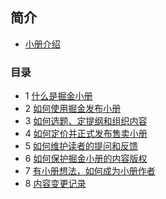 ## 简介 
- <a href="./intro">小册介绍</a>
### 目录 

- 1 <a href="./什么是掘金小册">什么是掘金小册</a>
- 2 <a href="./如何使用掘金发布小册">如何使用掘金发布小册</a>
- 3 <a href="./如何选题、定提纲和组织内容">如何选题、定提纲和组织内容</a>
- 4 <a href="./如何定价并正式发布售卖小册">如何定价并正式发布售卖小册</a>
- 5 <a href="./如何维护读者的提问和反馈">如何维护读者的提问和反馈</a>
- 6 <a href="./如何保护掘金小册的内容版权">如何保护掘金小册的内容版权</a>
- 7 <a href="./有小册想法，如何成为小册作者">有小册想法，如何成为小册作者</a>
- 8 <a href="./内容变更记录">内容变更记录</a>
